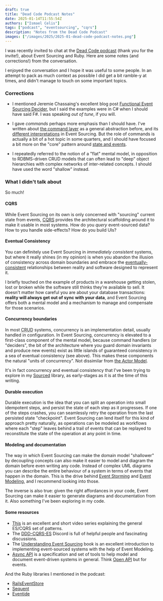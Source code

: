 ```yaml
---
draft: true
title: "Dead Code Podcast Notes"
date: 2025-01-14T11:55:54Z
authors: ["Ismael Celis"]
tags: ["podcast", "eventsourcing", "cqrs"]
description: "Notes from the Dead Code Podcast"
images: ["/images/2025/2025-01-dead-code-podcast-notes.png"]
---
```


I was recently invited to chat at the [Dead Code podcast](https://shows.acast.com/dead-code) (thank you for the invite!), about Event Sourcing and Ruby. Here are some notes (and corrections!) from the conversation.

<!--more-->

I enjoyed the conversation and I hope it was useful to some people. In an attempt to pack as much context as possible I did get a bit ramble-y at times, and didn't manage to touch on some important topics.

### Corrections

* I mentioned Jeremie Chassaing's excellent blog post [Functional Event Sourcing Decider](https://thinkbeforecoding.com/post/2021/12/17/functional-event-sourcing-decider), but I said the examples were in C# when I should have said F#. I was speaking _out of tune_, if you will.

* I gave _commands_ perhaps more emphasis than I should have. I've written about [the command layer](/posts/event-sourcing-ruby-command-layer/) as a general abstraction before, and its [different interpretations](/posts/what-do-commands-do-in-event-sourcing/) in Event Sourcing. But the role of commands is actually a bit of a hot topic in some quarters, and I should have focused a bit more on the "core" pattern around [state and events](/posts/event-sourcing-ruby-examples/).

* I repeatedly referred to the notion of a "flat" mental model, in opposition to RDBMS-driven CRUD models that can often lead to "deep" object hierarchies with complex networks of inter-related concepts. I should have used the word "shallow" instead.

### What I didn't talk about

So much!

#### CQRS

While Event Sourcing on its own is only concerned with "sourcing" current state from events, <a href="https://martinfowler.com/bliki/CQRS.html" title="Command Query Responsibility Segregation">CQRS</a> provides the architectural scaffolding around it to make it usable in most systems. How do you _query_ event-sourced data? How to you handle side-effects? How do you build UIs?

#### Eventual Consistency

You can definitely use Event Sourcing in _immediately consistent_ systems, but where it really shines (in my opinion) is when you abandon the illusion of consistency across domain boundaries and embrace the [eventually-consistent](https://en.wikipedia.org/wiki/Eventual_consistency) relationships between reality and software designed to represent it. 

I briefly touched on the example of products in a warehouse getting stolen, lost or broken while the software still thinks they're available to sell. It doesn't matter how careful you are about your database transactions: **reality will always get out of sync with your data**, and Event Sourcing offers both a mental model and a mechanism to manage and compensate for those scenarios.

#### Concurrency boundaries

In most <abbr title="Create, Read, Update, Delete">CRUD</abbr> systems, concurrency is an implementation detail, usually handled in configuration. In Event Sourcing, concurrency is elevated to a first-class component of the mental model, because command handlers (or "deciders", the bit of the architecture where you guard domain invariants and produce new events) exist as little islands of guaranteed consistency in a sea of eventual consistency (see above). This makes these components the natural "units of concurrency". Not dissimilar from [the Actor Model](https://en.wikipedia.org/wiki/Actor_model).

It's in fact concurrency and eventual consistency that I've been trying to explore in my [Sourced](https://github.com/ismasan/sourced?tab=readme-ov-file#concurrency-model) library, as early-stages as it is at the time of this writing.

#### Durable execution

Durable execution is the idea that you can split an operation into small idempotent steps, and persist the state of each step as it progresses. If one of the steps crashes, you can seamlessly retry the operation from the last persisted state "checkpoint". 
Event Sourcing can lend itself for this kind of approach pretty naturally, as operations can be modeled as workflows where each "step" leaves behind a trail of events that can be replayed to reconstitute the state of the operation at any point in time. 

#### Modeling and documentation

The way in which Event Sourcing can make the domain model "shallower" by decoupling concepts can also make it easier to model and diagram the domain before even writing any code. Instead of complex UML diagrams you can describe the entire behaviour of a system in terms of events that happen in the domain. This is the drive behind [Event Storming](https://www.eventstorming.com) and [Event Modeling](https://eventmodeling.org), and I recommend looking into those.

The inverse is also true: given the right affordances in your code, Event Sourcing can make it easier to generate diagrams and documentation from it. Also something I've been exploring in my code.

#### Some resources

* [This](https://www.youtube.com/watch?v=AEbBCjo-WGM) is an excellent and short video series explaining the general ES/CQRS set of patterns.
* The [DDD-CQRS-ES](https://discord.gg/sEZGSHNNbH) Discord is full of helpful people and fascinating discussions.
* The [Understanding Event Sourcing](https://leanpub.com/eventmodeling-and-eventsourcing) book is an excellent introduction to implementing event-sourced systems with the help of Event Modeling.
* [Async API](https://www.asyncapi.com/en) is a specification and set of tools to help model and document event-driven systems in general. Think [Open API](https://www.openapis.org) but for events.

And the Ruby libraries I mentioned in the podcast:

* [RailsEventStore](https://railseventstore.org)
* [Sequent](https://sequent.io)
* [Eventide](https://eventide-project.org)
